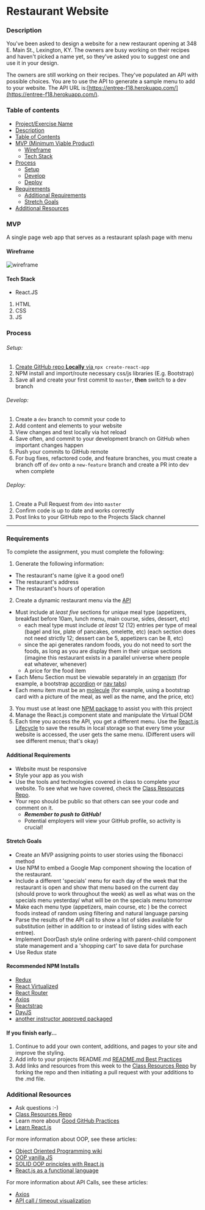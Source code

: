 # Restaurant Website

### Description

You've been asked to design a website for a new restaurant opening at 348 E. Main St., Lexington, KY. The owners are busy working on their recipes and haven't picked a name yet, so they've asked you to suggest one and use it in your design.

The owners are still working on their recipes. They've populated an API with possible choices. You are to use the API to generate a sample menu to add to your website. The API URL is:[https://entree-f18.herokuapp.com/](https://entree-f18.herokuapp.com/).

### Table of contents

<!--ts-->

- [Project/Exercise Name](#Project-Exercise-Name)
- [Description](#Description)
- [Table of Contents](#table-of-contents)
- [MVP (Minimum Viable Product)](#MVP)
  - [Wireframe](#Wireframe)
  - [Tech Stack](#Tech-Stack)
- [Process](#process)
  - [Setup](#Setup)
  - [Develop](#Develop)
  - [Deploy](#Deploy)
- [Requirements](#Requirements)
  - [Additional Requirements](#Additional-Requirements)
  - [Stretch Goals](#Stretch-Goals)
- [Additional Resources](#Additional-Resources)
  <!--te-->

### MVP

A single page web app that serves as a restaurant splash page with menu

#### Wireframe

![wireframe](../wireframes/restaurant.png)

#### Tech Stack

- React.JS

1. HTML
2. CSS
3. JS

### Process

###### Setup:

1. [Create GitHub repo **Locally** via ](../git-instructions.md) `npx create-react-app`
2. NPM install and import/route necessary css/js libraries (E.g. Bootstrap)
3. Save all and create your first commit to `master`, **then** switch to a dev branch

###### Develop:

1. Create a `dev` branch to commit your code to
2. Add content and elements to your website
3. View changes and test locally via hot reload
4. Save often, and commit to your development branch on GitHub when important changes happen
5. Push your commits to GitHub remote
6. For bug fixes, refactored code, and feature branches, you must create a branch off of `dev` onto a `new-feature` branch and create a PR into dev when complete

###### Deploy:

1. Create a Pull Request from `dev` into `master`
2. Confirm code is up to date and works correctly
3. Post links to your GitHub repo to the Projects Slack channel

---

### Requirements

To complete the assignment, you must complete the following:

1. Generate the following information:

- The restaurant's name (give it a good one!)
- The restaurant's address
- The restaurant's hours of operation

2. Create a dynamic restaurant menu via the [API](https://entree-f18.herokuapp.com/)

- Must include at _least five_ sections for unique meal type (appetizers, breakfast before 10am, lunch menu, main course, sides, dessert, etc)
  - each meal type must include _at least_ 12 (12) entries per type of meal (bagel and lox, plate of pancakes, omelette, etc) (each section does not need strictly 12; dessert can be 5, appetizers can be 8, etc)
  - since the api generates random foods, you do not need to sort the foods, as long as you are display them in their unique sections (imagine this restaurant exists in a parallel universe where people eat whatever, whenever)
  - A price for the food item
- Each Menu Section must be viewable separately in an [organism](https://patternlab.io) (for example, a bootstrap [accordion](https://getbootstrap.com/docs/4.0/components/collapse/#accordion-example) or [nav tabs](https://getbootstrap.com/docs/4.0/components/navs/#javascript-behavior))
- Each menu item must be an [molecule](https://patternlab.io) (for example, using a bootstrap card with a picture of the meal, as well as the name, and the price, etc)

3. You must use at least one [NPM package](#Recommended-NPM-Installs) to assist you with this project
4. Manage the React.js component state and manipulate the Virtual DOM
5. Each time you access the API, you get a different menu. Use the [React.js Lifecycle](https://reactjs.org/docs/state-and-lifecycle.html) to save the results in local storage so that every time your website is accessed, the user gets the same menu. (Different users will see different menus; that's okay)

#### Additional Requirements

- Website must be responsive
- Style your app as you wish
- Use the tools and technologies covered in class to complete your website. To see what we have covered, check the [Class Resources Repo](https://github.com/bootcamp-students/Resources).
- Your repo should be public so that others can see your code and comment on it.
  - _**Remember to push to GitHub!**_
  - Potential employers will view your GitHub profile, so activity is crucial!

#### Stretch Goals

- Create an MVP assigning points to user stories using the fibonacci method
- Use NPM to embed a Google Map component showing the location of the restaurant.
- Include a different 'specials' menu for each day of the week that the restaurant is open and show that menu based on the current day (should prove to work throughout the week) as well as what was on the specials menu yesterday/ what will be on the specials menu tomorrow
- Make each menu type (appetizers, main course, etc ) be the correct foods instead of random using filtering and natural language parsing
- Parse the results of the API call to show a list of sides available for substitution (either in addition to or instead of listing sides with each entree).
- Implement DoorDash style online ordering with parent-child component state management and a 'shopping cart' to save data for purchase
- Use Redux state

#### Recommended NPM Installs

- [Redux](https://www.npmjs.com/package/react-redux)
- [React Virtualized](https://www.npmjs.com/package/react-virtualized)
- [React Router](https://www.npmjs.com/package/react-router)
- [Axios](https://www.npmjs.com/package/axios)
- [Reactstrap](https://www.npmjs.com/package/reactstrap)
- [DayJS](https://www.npmjs.com/package/dayjs)
- [another instructor approved packaged](https://www.npmjs.com/)

#### If you finish early...

1. Continue to add your own content, additions, and pages to your site and improve the styling.
2. Add info to your projects README.md [README.md Best Practices](https://gist.github.com/PurpleBooth/109311bb0361f32d87a2)
3. Add links and resources from this week to the [Class Resources Repo](https://github.com/bootcamp-students/Resources) by forking the repo and then initiating a pull request with your additions to the .md file.

### Additional Resources

- Ask questions :-)
- [Class Resources Repo](https://github.com/bootcamp-students/Resources)
- Learn more about [Good GitHub Practices](https://guides.github.com)
- [Learn React.js](https://reactjs.org)

For more information about OOP, see these articles:

- [Object Oriented Programming wiki](https://en.wikipedia.org/wiki/Object-oriented_programming)
- [OOP vanilla JS](https://developer.mozilla.org/en-US/docs/Learn/JavaScript/Objects/Object-oriented_JS)
- [SOLID OOP principles with React.js](https://www.innofied.com/solid-object-oriented-principles-in-react-native-architecture/)
- [React.js as a functional language](https://medium.com/@andrea.chiarelli/the-functional-side-of-react-229bdb26d9a6#targetText=A%20Higher%2DOrder%20component%20is,new%20component%20as%20its%20output.)

For more information about API Calls, see these articles:

- [Axios](https://www.npmjs.com/package/axios)
- [API call / timeout visualization](http://latentflip.com/loupe/?code=JC5vbignYnV0dG9uJywgJ2NsaWNrJywgZnVuY3Rpb24gb25DbGljaygpIHsKICAgIHNldFRpbWVvdXQoZnVuY3Rpb24gdGltZXIoKSB7CiAgICAgICAgY29uc29sZS5sb2coJ1lvdSBjbGlja2VkIHRoZSBidXR0b24hJyk7ICAgIAogICAgfSwgMjAwMCk7Cn0pOwoKY29uc29sZS5sb2coIkhpISIpOwoKc2V0VGltZW91dChmdW5jdGlvbiB0aW1lb3V0KCkgewogICAgY29uc29sZS5sb2coIkNsaWNrIHRoZSBidXR0b24hIik7Cn0sIDUwMDApOwoKY29uc29sZS5sb2coIldlbGNvbWUgdG8gbG91cGUuIik7!!!PGJ1dHRvbj5DbGljayBtZSE8L2J1dHRvbj4%3D)

